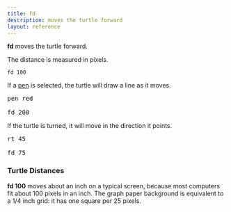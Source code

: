 ```yaml
---
title: fd
description: moves the turtle forward
layout: reference
---
```


<b>fd</b> moves the turtle forward.

The distance is measured in pixels.

<code class="jumbo">fd&nbsp;<span data-dfn="distance">100</span></code>

<script type="demo" width=99>
setup ->
  bk 50
demo ->
  pause 1
  fd 100
  pause 1
  plan ->
    p = new Pencil
    p.jumpto 20, 50
    p.pen black, .7
    p.moveto 25, 50
    p.moveto 25, -50
    p.moveto 20, -50
    p.pen null
    p.jumpto 35, 0
    p.rt 90
    p.label '100 pixels'
    remove p
</script>

If a <a href="pen.html">pen</a> is selected, the turtle will draw a line as it moves.

<pre class="jumbo"><span data-dfn="pick a pen">pen red</span>

fd <span data-dfn="longer">200</a></pre>

<script type="demo" width=99 height=249>
setup ->
  bk 100
demo ->
  pause 1
  pen red
  fd 200
  pause 1
  plan ->
    p = new Pencil
    p.jumpto 20, 100
    p.pen black, .7
    p.moveto 25, 100
    p.moveto 25, -100
    p.moveto 20, -100
    p.pen null
    p.jumpto 35, 0
    p.rt 90
    p.label '200 pixels'
    remove p
</script>

If the turtle is turned, it will move in the direction it points.

<pre class="jumbo" data-before="pen purple"><span data-dfn="turn the turtle">rt 45</span>

fd <span data-dfn="shorter">75</span></pre>

<script type="demo">
setup ->
  bk 25
p = new Pencil
demo ->
  plan ->
    p.home()
    p.pen black, .7
    p.jumpto 0, -30
    p.moveto 0, -20
    p.jumpto -5, -25
    p.moveto 5, -25
    p.pen null
    p.jumpto 0, -25
    label 'home', 'left'
  pause 1
  rt 45
  pause 1
  fd 75
  pause 1
  plan ->
    p.jumpto 0, -25
    p.rt 45
    p.jump 10
    p.pen black, .7
    p.move 5
    p.fd 75
    p.move -5
    p.pen null
    p.move 20, -75/2
    p.lt 90
    p.label '75 pixels'

</script>

<h3>Turtle Distances</h3>

<b>fd 100</b> moves about an inch on a typical screen, because
most computers fit about 100 pixels in an inch.  The graph paper
background is equivalent to a 1/4 inch grid: it has one square per
25 pixels.

